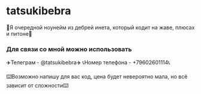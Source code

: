 # tatsukibebra #

👻Я очередной ноунейм из дебрей инета, который кодит на жаве, плюсах и питоне👻

### Для связи со мной можно использовать ###
  ✈️Телеграм - @tatsukibebra✈️
  📞Номер телефона - +79602601114📞

⌨️Возможно напишу для вас код, цена будет невероятно мала, но всё зависит от сложности⌨️
